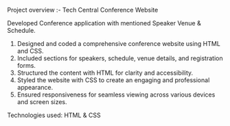 Project overview :- Tech Central Conference Website

Developed Conference application with mentioned Speaker Venue & Schedule.

1. Designed and coded a comprehensive conference website using HTML and CSS.
2. Included sections for speakers, schedule, venue details, and registration forms.
3. Structured the content with HTML for clarity and accessibility.
4. Styled the website with CSS to create an engaging and professional appearance.
5. Ensured responsiveness for seamless viewing across various devices and screen sizes.

Technologies used: HTML & CSS


